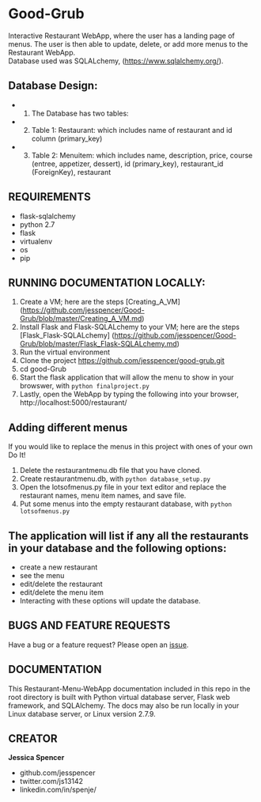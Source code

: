 # Good-Grub
Interactive Restaurant WebApp, where the user has a landing page of menus.
The user is then able to update, delete, or add more menus to the Restaurant WebApp.  
Database used was SQLALchemy, (https://www.sqlalchemy.org/).

## Database Design:
* 1. The Database has two tables:
* 2. Table 1: Restaurant: which includes name of restaurant and id column (primary_key)
* 3. Table 2: Menuitem: which includes name, description, price, course (entree, appetizer, dessert), id (primary_key), restaurant_id (ForeignKey), restaurant  

## REQUIREMENTS
- flask-sqlalchemy
- python 2.7
- flask
- virtualenv
- os
- pip

## RUNNING DOCUMENTATION LOCALLY:
1. Create a VM; here are the steps [Creating_A_VM] (https://github.com/jesspencer/Good-Grub/blob/master/Creating_A_VM.md)
2. Install Flask and Flask-SQLALchemy to your VM; here are the steps [Flask_Flask-SQLALchemy] (https://github.com/jesspencer/Good-Grub/blob/master/Flask_Flask-SQLALchemy.md)
3. Run the virtual environment
4. Clone the project https://github.com/jesspencer/good-grub.git
5. cd good-Grub
6. Start the flask application that will allow the menu to show in your browswer, with `python finalproject.py`
7. Lastly, open the WebApp by typing the following into your browser, http://localhost:5000/restaurant/

## Adding different menus
If you would like to replace the menus in this project with ones of your own Do It!
1. Delete the restaurantmenu.db file that you have cloned.
2. Create restaurantmenu.db, with `python database_setup.py`
4. Open the lotsofmenus.py file in your text editor and replace the restaurant names, menu item names, and save file.  
5. Put some menus into the empty restaurant database, with `python lotsofmenus.py`

## The application will list if any all the restaurants in your database and the following options:
 * create a new restaurant
 * see the menu
 * edit/delete the restaurant
 * edit/delete the menu item
 * Interacting with these options will update the database.

## BUGS AND FEATURE REQUESTS
Have a bug or a feature request? Please open an [issue](https://github.com/jesspencer/good-grub/issues/new).

## DOCUMENTATION
This Restaurant-Menu-WebApp documentation included in this repo in the root directory is built with Python virtual database server, Flask web framework, and SQLAlchemy.  The docs may also be run locally in your Linux database server, or Linux version 2.7.9.

## CREATOR
**Jessica Spencer**
- github.com/jesspencer
- twitter.com/js13142
- linkedin.com/in/spenje/
